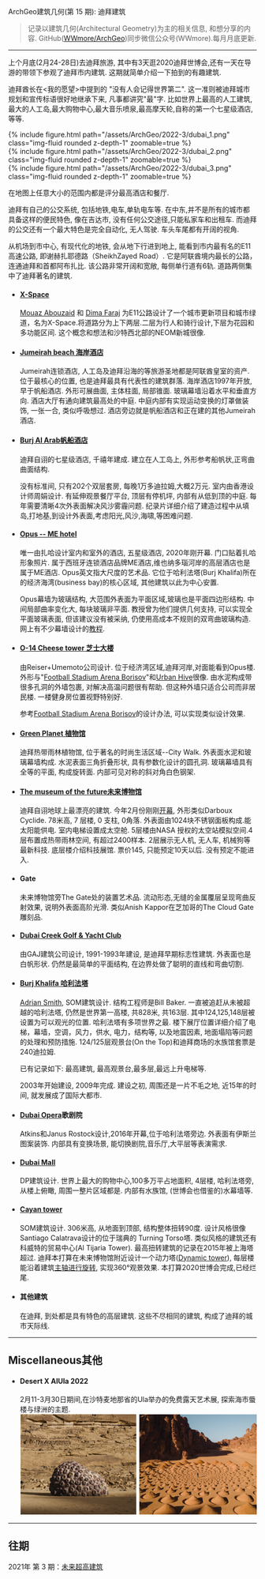 ArchGeo建筑几何(第 15 期): 迪拜建筑
> 记录以建筑几何(Architectural Geometry)为主的相关信息, 和想分享的内容.
> GitHub([WWmore/ArchGeo](https://github.com/wwmore/ArchGeo))同步微信公众号(WWmore).每月月底更新.

------

上个月底(2月24-28日)去迪拜旅游, 其中有3天逛2020迪拜世博会,还有一天在导游的带领下参观了迪拜市内建筑. 这期就简单介绍一下拍到的有趣建筑.

迪拜酋长在<我的愿望>中提到的 "没有人会记得世界第二". 这一准则被迪拜城市规划和宣传标语很好地继承下来, 凡事都讲究"最"字. 比如世界上最高的人工建筑,最大的人工岛,最大购物中心,最大音乐喷泉,最高摩天轮,自称的第一个七星级酒店,等等.

<div class="row mt-3">
    <div class="col-sm mt-3 mt-md-0">
        {% include figure.html path="/assets/ArchGeo/2022-3/dubai_1.png" class="img-fluid rounded z-depth-1" zoomable=true %}
    </div>
    <div class="col-sm mt-3 mt-md-0">
        {% include figure.html path="/assets/ArchGeo/2022-3/dubai_2.png" class="img-fluid rounded z-depth-1" zoomable=true %}
    </div>
    <div class="col-sm mt-3 mt-md-0">
        {% include figure.html path="/assets/ArchGeo/2022-3/dubai_3.png" class="img-fluid rounded z-depth-1" zoomable=true %}
    </div>
</div>

在地图上任意大小的范围内都是评分最高酒店和餐厅.

迪拜有自己的公交系统, 包括地铁,电车,单轨电车等. 在中东,并不是所有的城市都具备这样的便民特色, 像在吉达市, 没有任何公交途径,只能私家车和出租车. 而迪拜的公交还有一个最大特色是完全自动化, 无人驾驶. 车头车尾都有开阔的视角. 

从机场到市中心, 有现代化的地铁, 会从地下行进到地上, 能看到市内最有名的E11高速公路, 即谢赫扎耶德路（SheikhZayed Road）. 它是阿联酋境内最长的公路，连通迪拜和首都阿布扎比. 该公路非常开阔和宽敞, 每侧单行道有6轨. 道路两侧集中了迪拜著名的建筑. 

- #### [X-Space](https://www.archdaily.cn/cn/918739/mouaz-abouzaid-he-dima-faraj-wei-di-bai-she-ji-cheng-shi-lu-dao)

  [Mouaz Abouzaid](https://www.archdaily.cn/cn/tag/mouaz-abouzaid) 和 [Dima Faraj](https://www.archdaily.cn/cn/tag/dima-faraj) 为E11公路设计了一个城市更新项目和城市绿道，名为X-Space.将道路分为上下两层.二层为行人和骑行设计,下层为花园和多功能区间. 这个概念和想法和沙特西北部的NEOM新城很像.

- #### [Jumeirah beach 海岸酒店](https://www.jumeirah.com/en/stay/dubai/jumeirah-beach-hotel)

  Jumeirah连锁酒店, 人工岛及迪拜沿海的等旅游圣地都是阿联酋皇室的资产. 位于最核心的位置, 也是迪拜最具有代表性的建筑群落. 海岸酒店1997年开放,早于帆船酒店. 外形可展曲面, 主体柱面, 局部锥面. 玻璃幕墙沿着水平和垂直方向. 酒店大厅有通向建筑最高处的中庭. 中庭内部有实现运动变换的灯罩做装饰, 一张一合, 类似呼吸想过. 酒店旁边就是帆船酒店和正在建的其他Jumeirah酒店. 

  

- #### [Burj Al Arab帆船酒店](https://www.jumeirah.com/en/stay/dubai/burj-al-arab-jumeirah)

  迪拜自诩的七星级酒店, 千禧年建成. 建立在人工岛上, 外形参考船帆状,正弯曲曲面结构. 

  没有标准间, 只有202个双层套房, 每晚1万多迪拉姆,大概2万元. 室内由香港设计师周娟设计. 有延伸观景餐厅平台, 顶层有停机坪, 内部有从低到顶的中庭. 每年需要清晰4次外表面解决风沙雾霾问题. 纪录片详细介绍了建造过程中从填岛,打地基,到设计外表面,考虑阳光,风沙,海啸,等困难问题.

  

- #### [Opus -- ME hotel](https://www.zaha-hadid.com/architecture/opus/)

  唯一由扎哈设计室内和室外的酒店, 五星级酒店, 2020年刚开幕. 门口贴着扎哈形象照片. 属于西班牙连锁酒店品牌ME酒店,维也纳多瑙河岸的高层酒店也是属于ME酒店. Opus英文指大尺度的艺术品. 它位于哈利法塔(Burj Khalifa)所在的经济海湾(business bay)的核心区域, 其他建筑以此为中心安置. 

  

  Opus幕墙为玻璃结构, 大范围外表面为平面区域,玻璃也是平面四边形结构. 中间局部曲率变化大, 每块玻璃非平面. 教授曾为他们提供几何支持, 可以实现全平面玻璃表面, 但该建议没有被采纳, 仍使用高成本不规则的双弯曲玻璃构造. 网上有不少幕墙设计的[教程](https://www.youtube.com/watch?v=9I_9Kpm7PU4).

  

  

- #### [O-14 Cheese tower 芝士大楼](https://www.archdaily.com/273404/o-14-reiser-umemoto)

  由Reiser+Umemoto公司设计. 位于经济湾区域,迪拜河岸,对面能看到Opus楼. 外形与"[Football Stadium Arena Borisov](https://www.archdaily.com/562054/football-stadium-arena-borisov-ofis-architects)"和[Urban Hive](https://www.archdaily.com/498056/urban-hive-archium?ad_medium=bookmark-recommendation&ad_name=iframe-modal)很像. 由水泥构成带很多孔洞的外墙包裹, 对解决高温问题很有帮助. 但这种外墙只适合公司而非居民楼. 一楼健身房位置视野特别好.

  

  参考[Football Stadium Arena Borisov](https://www.youtube.com/watch?v=PCDdu_Gfe5E)的设计办法, 可以实现类似设计效果.

  

- #### [Green Planet 植物馆](https://www.thegreenplanetdubai.com/en)

  迪拜热带雨林植物馆, 位于著名的时尚生活区域--City Walk. 外表面水泥和玻璃幕墙构成. 水泥表面三角折叠形状, 具有参数化设计的圆孔洞. 玻璃幕墙具有全等的平面, 构成旋转面. 内部可见对称的斜对角白色钢架. 

  

- #### [The museum of the future未来博物馆](https://museumofthefuture.ae/en/experience)

  迪拜自诩地球上最漂亮的建筑. 今年2月份刚刚[开幕](https://www.ifanr.com/1473634), 外形类似Darboux Cyclide. 78米高, 7 层楼, 0 支柱, 0角落. 外表面由1024块不锈钢面板构成.能太阳能供电. 室内电梯设置成太空舱. 5层楼由NASA 授权的太空站模拟空间.4层布置成热带雨林空间, 有超过2400样本. 2层展示无人机, 无人车, 机械狗等最新科技. 底层楼介绍科技展馆. 票价145, 只能预定10天以后. 没有预定不能进入.

  

- #### Gate

  未来博物馆旁The Gate处的装置艺术品. 流动形态,无缝的金属覆层呈现弯曲反射效果, 说明外表面高阶光滑. 类似Anish Kappor在芝加哥的The Cloud Gate 雕刻品.

  

- #### [Dubai Creek Golf & Yacht Club](http://www.godwinaustenjohnson.com/portfolio/dubai-creek-golf-club/)

  由GAJ建筑公司设计, 1991-1993年建设, 是迪拜早期标志性建筑. 外表面也是白帆形状. 仍然是最简单的平面结构, 在边界处做了聪明的直线和弯曲切割. 

  

- #### [Burj Khalifa 哈利法塔](https://www.burjkhalifa.ae/en/)

  [Adrian Smith](https://en.wikipedia.org/wiki/Adrian_Smith_(architect)), SOM建筑设计. 结构工程师是Bill Baker. 一直被追赶从未被超越的哈利法塔, 仍然是世界第一高楼, 共828米, 共163层. 其中124,125,148层被设置为可以观光的位置. 哈利法塔有多项世界之最. 楼下展厅位置详细介绍了电梯，幕墙，空调，风力，供水, 电力，结构等, 以及地震因素, 地面塌陷等问题的处理和预防措施. 124/125层观景台(On the Top)和迪拜商场的水族馆套票是240迪拉姆.

  

  已有记录如下: 最高建筑, 最高观景台,最多层,最远上升电梯等.

  

  2003年开始建设, 2009年完成. 建设之初, 周围还是一片不毛之地, 近15年的时间, 就发展成了国际大都市. 

  

  

- #### [Dubai Opera](https://www.dubaiopera.com/the-architecture)歌剧院

  Atkins和Janus Rostock设计,2016年开幕,位于哈利法塔旁边. 外表面有伊斯兰图案装饰. 内部具有变换场景, 能切换剧院,音乐厅,大平层等表演需求. 

  

- #### [Dubai Mall](https://www.visitdubai.com/en/articles/the-best-shopping-malls-in-dubai?DTCM-SN+%7C+KSA+%7C+Search+%7C+EN+%7C+Brand+%7C+Attractions+%7C+Exact+%7C+New+User&gclid=Cj0KCQjw8_qRBhCXARIsAE2AtRZBA6obyZr_WEHr9Aqxf61ef3-10uRuQwTjrlJmqWjVns4alGIuAS8aAu8aEALw_wcB&gclsrc=aw.ds)

  DP建筑设计. 世界上最大的购物中心,100多万平占地面积, 4层楼, 哈利法塔旁, 从楼上俯瞰, 周围一整片区域都是. 内部有水族馆, (世博会也借鉴的)水幕墙等. 

  

- #### [Cayan tower](https://en.wikipedia.org/wiki/Cayan_Tower) 

  SOM建筑设计. 306米高, 从地面到顶部, 结构整体扭转90度. 设计风格很像Santiago Calatrava设计的位于瑞典的 Turning Torso塔. 类似风格的建筑还有科威特的贸易中心(Al Tijaria Tower). 最高扭转建筑的记录在2015年被上海塔超过. 迪拜本打算在未来博物馆附近设计一个动力塔([Dynamic tower](https://dubai-experience.com/dynamic-tower-project/)), 每层楼能沿着建筑[主轴进行旋转](https://www.archilovers.com/projects/3354/dynamic-tower.html), 实现360°观景效果. 本打算2020世博会完成,已经烂尾.

  

  

- #### 其他建筑

   在迪拜, 到处都是具有特色的高层建筑. 这些不尽相同的建筑, 构成了迪拜的城市天际线. 



------

## Miscellaneous其他

- #### Desert X AlUla 2022

  2月11-3月30日期间,在沙特麦地那省的Ula举办的免费露天艺术展, 探索海市蜃楼与绿洲的主题.
  ![ula](/asset/2022-3/desertX.png)


------

## 往期

2021年 第 3 期：[未来超高建筑](doc/issue-3.md)
